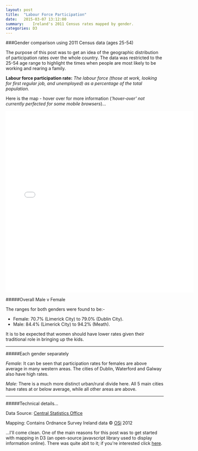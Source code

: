 ```yaml
---
layout: post
title:  "Labour Force Participation"
date:   2015-03-07 13:12:00
summary:    Ireland's 2011 Census rates mapped by gender.
categories: D3
---
```


###Gender comparison using 2011 Census data (ages 25-54)

The purpose of this post was to get an idea of the geographic distribution of participation rates over the whole country. The data was restricted to the 25-54 age range to highlight the times when people are most likely to be working and rearing a family.  

__Labour force participation rate:__ _The labour force (those at work, looking for first regular job, and unemployed) as a percentage of the total population._

Here is the map - hover over for more information (_'hover-over' not currently perfected for some mobile browsers_)...

<iframe src="{{ site.baseurl }}{{ post.url }}/LFPR2011_d3choro.html" width="600" height="580" marginwidth="0" marginheight="0" scrolling="no" frameBorder="0"></iframe>

#####Overall Male v Female

The ranges for both genders were found to be:-

- Female: 70.7% (Limerick City) to 79.0% (Dublin City).
- Male: 84.4% (Limerick City) to 94.2% (Meath).

It is to be expected that women should have lower rates given their traditional role in bringing up the kids.

---

#####Each gender separately

_Female:_ It can be seen that participation rates for females are above average in many western areas. The cities of Dublin, Waterford and Galway also have high rates.

_Male:_ There is a much more distinct urban/rural divide here. All 5 main cities have rates at or below average, while all other areas are above.

---

#####Technical details...

Data Source: [Central Statistics Office](http://www.cso.ie)

Mapping: Contains Ordnance Survey Ireland data © [OSi](http://www.osi.ie) 2012

...I'll come clean. One of the main reasons for this post was to get started with mapping in D3 (an open-source javavscript library used to display information online). There was quite abit to it; if you're interested click [here](https://github.com/prockley/LabourForceParticipation_D3Mapping).